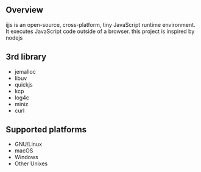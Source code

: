 ## Overview
ijjs is an open-source, cross-platform, tiny JavaScript runtime environment. It executes JavaScript code outside of a browser.
this project is inspired by nodejs

## 3rd library

- jemalloc
- libuv
- quickjs
- kcp
- log4c
- miniz
- curl

## Supported platforms

* GNU/Linux
* macOS
* Windows
* Other Unixes
